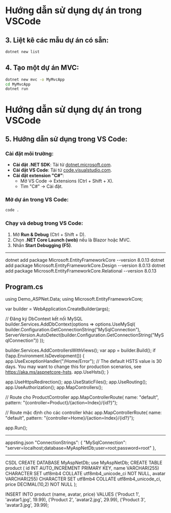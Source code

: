 # Hướng dẫn sử dụng dự án trong VSCode


## 3. Liệt kê các mẫu dự án có sẵn:
```sh
dotnet new list
```

## 4. Tạo một dự án MVC:
```sh
dotnet new mvc -o MyMvcApp
cd MyMvcApp
dotnet run
```


# Hướng dẫn sử dụng dự án trong VSCode
## 5. Hướng dẫn sử dụng trong VS Code:
### Cài đặt môi trường:
- **Cài đặt .NET SDK**: Tải từ [dotnet.microsoft.com](https://dotnet.microsoft.com).
- **Cài đặt VS Code**: Tải từ [code.visualstudio.com](https://code.visualstudio.com).
- **Cài đặt extension "C#"**:
  - Mở VS Code → Extensions (Ctrl + Shift + X).
  - Tìm "C#" → Cài đặt.

### Mở dự án trong VS Code:
```sh
code .
```

### Chạy và debug trong VS Code:
1. Mở **Run & Debug** (Ctrl + Shift + D).
2. Chọn **.NET Core Launch (web)** nếu là Blazor hoặc MVC.
3. Nhấn **Start Debugging (F5)**.



------
dotnet add package Microsoft.EntityFrameworkCore --version 8.0.13
dotnet add package Microsoft.EntityFrameworkCore.Design --version 8.0.13
dotnet add package Microsoft.EntityFrameworkCore.Relational --version 8.0.13

Program.cs
-----

using Demo_ASPNet.Data;
using Microsoft.EntityFrameworkCore;

var builder = WebApplication.CreateBuilder(args);


// Đăng ký DbContext kết nối MySQL
builder.Services.AddDbContext<AppDbContext>(options =>
    options.UseMySql(
        builder.Configuration.GetConnectionString("MySqlConnection"),
        ServerVersion.AutoDetect(builder.Configuration.GetConnectionString("MySqlConnection"))
    ));

builder.Services.AddControllersWithViews();
var app = builder.Build();
if (!app.Environment.IsDevelopment())
{
    app.UseExceptionHandler("/Home/Error");
    // The default HSTS value is 30 days. You may want to change this for production scenarios, see https://aka.ms/aspnetcore-hsts.
    app.UseHsts();
}

app.UseHttpsRedirection();
app.UseStaticFiles();
app.UseRouting();
app.UseAuthorization();
app.MapControllers();


// Route cho ProductController
app.MapControllerRoute(
    name: "default",
    pattern: "{controller=Product}/{action=Index}/{id?}");

// Route mặc định cho các controller khác
app.MapControllerRoute(
    name: "default",
    pattern: "{controller=Home}/{action=Index}/{id?}");

app.Run();



-----
appsting.json
  "ConnectionStrings": {
    "MySqlConnection": "server=localhost;database=MyAspNetDb;user=root;password=root"
  },


  -----
  CSDL
  CREATE DATABASE MyAspNetDb;
use MyAspNetDb;
CREATE TABLE product (
    id INT AUTO_INCREMENT PRIMARY KEY, 
    name VARCHAR(255) CHARACTER SET utf8mb4 COLLATE utf8mb4_unicode_ci NOT NULL,
    avatar VARCHAR(255) CHARACTER SET utf8mb4 COLLATE utf8mb4_unicode_ci,
    price DECIMAL(10,2) NOT NULL
);

INSERT INTO product (name, avatar, price) VALUES
('Product 1', 'avatar1.jpg', 19.99),
('Product 2', 'avatar2.jpg', 29.99),
('Product 3', 'avatar3.jpg', 39.99);

